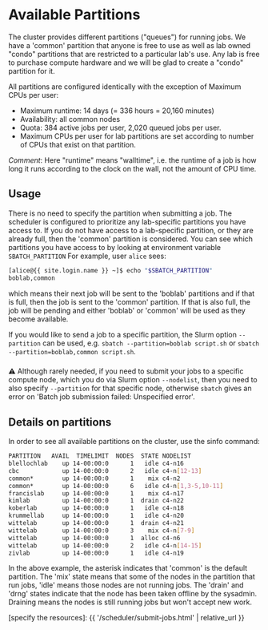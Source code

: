 # Available Partitions

The cluster provides different partitions ("queues") for running jobs. We have a 'common' partition that anyone is free to use as well as lab owned "condo" partitions that are restricted to a particular lab's use. Any lab is free to purchase compute hardware and we will be glad to create a "condo" partition for it. 

All partitions are configured identically with the exception of Maximum CPUs per user:

  - Maximum runtime: 14 days (= 336 hours = 20,160 minutes)
  - Availability: all common nodes
  - Quota: 384 active jobs per user, 2,020 queued jobs per user.
  - Maximum CPUs per user for lab partitions are set according to number of CPUs that exist on that partition.

_Comment_: Here "runtime" means "walltime", i.e. the runtime of a job is how long it runs according to the clock on the wall, not the amount of CPU time.


## Usage

There is no need to specify the partition when submitting a job.  The scheduler is configured to prioritize any lab-specific partitions you have access to.  If you do not have access to a lab-specific partition, or they are already full, then the 'common' partition is considered.  You can see which partitions you have access to by looking at environment variable `SBATCH_PARTITION`  For example, user `alice` sees:

```sh
[alice@{{ site.login.name }} ~]$ echo "$SBATCH_PARTITION"
boblab,common
```

which means their next job will be sent to the 'boblab' partitions and if that is full, then the job is sent to the 'common' partition.  If that is also full, the job will be pending and either 'boblab' or 'common' will be used as they become available.

If you would like to send a job to a specific partition, the Slurm option `--partition` can be used, e.g. `sbatch --partition=boblab script.sh` or `sbatch --partition=boblab,common script.sh`.

<div class="alert alert-warning" role="alert" style="margin-top: 3ex">
<span>⚠️</span> Although rarely needed, if you need to submit your jobs to a specific compute node, which you do via Slurm option <code>--nodelist</code>, then you need to also specify <code>--partition</code> for that specific node, otherwise <code>sbatch</code> gives an error on 'Batch job submission failed: Unspecified error'.
</div>



## Details on partitions

In order to see all available partitions on the cluster, use the sinfo command:

<!-- code-block label="sinfo" -->
```sh
PARTITION   AVAIL  TIMELIMIT  NODES  STATE NODELIST 
blellochlab    up 14-00:00:0      1   idle c4-n16 
cbc            up 14-00:00:0      2   idle c4-n[12-13] 
common*        up 14-00:00:0      1    mix c4-n2 
common*        up 14-00:00:0      6   idle c4-n[1,3-5,10-11] 
francislab     up 14-00:00:0      1    mix c4-n17 
kimlab         up 14-00:00:0      1  drain c4-n22 
koberlab       up 14-00:00:0      1   idle c4-n18 
krummellab     up 14-00:00:0      1   idle c4-n20 
wittelab       up 14-00:00:0      1  drain c4-n21 
wittelab       up 14-00:00:0      3    mix c4-n[7-9] 
wittelab       up 14-00:00:0      1  alloc c4-n6 
wittelab       up 14-00:00:0      2   idle c4-n[14-15] 
zivlab         up 14-00:00:0      1   idle c4-n19 
```

In the above example, the asterisk indicates that 'common' is the default partition. The 'mix' state means that some of the nodes in the partition that run jobs, 'idle' means those nodes are not running jobs. The 'drain' and 'drng' states indicate that the node has been taken offline by the sysadmin. Draining means the nodes is still running jobs but won't accept new work.



[specify the resources]: {{ '/scheduler/submit-jobs.html' | relative_url }}
